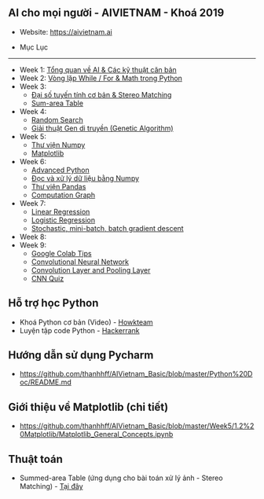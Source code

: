 ## AI cho mọi người - AIVIETNAM - Khoá 2019
- Website: https://aivietnam.ai

* Mục Lục
---

  - Week 1: [Tổng quan về AI & Các kỹ thuật căn bản](https://github.com/thanhhff/AIVietnam_Basic/tree/master/Week1)
  - Week 2: [Vòng lặp While / For & Math trong Python](https://github.com/thanhhff/AIVietnam_Basic/tree/master/Week2)
  - Week 3: 
    - [Đại số tuyến tính cơ bản & Stereo Matching](https://github.com/thanhhff/AIVietnam_Basic/tree/master/Week3)
    - [Sum-area Table](https://github.com/thanhhff/AIVietnam_Basic/tree/master/Week3/6.%20Sum-are%20Table%20(Integral%20Image)%20%26%20Stereo%20matching)
  - Week 4: 
    - [Random Search](https://github.com/thanhhff/AIVietnam_Basic/tree/master/Week4/1.Random%20Search)
    - [Giải thuật Gen di truyền (Genetic Algorithm)](https://github.com/thanhhff/AIVietnam_Basic/tree/master/Week4)
  - Week 5: 
    - [Thư viện Numpy](https://github.com/thanhhff/AIVietnam_Basic/tree/master/Week5)
    - [Matplotlib](https://github.com/thanhhff/AIVietnam_Basic/blob/master/Week5/1.2%20Matplotlib/Matplotlib_General_Concepts.ipynb)
  - Week 6: 
    - [Advanced Python](https://github.com/thanhhff/AIVietnam_Basic/tree/master/Week6/0.%20Advanced%20Python)
    - [Đọc và xử lý dữ liệu bằng Numpy](https://github.com/thanhhff/AIVietnam_Basic/tree/master/Week6/1.%20%C4%90%E1%BB%8Dc%20v%C3%A0%20x%E1%BB%AD%20l%C3%BD%20d%E1%BB%AF%20li%E1%BB%87u%20d%C3%B9ng%20Numpy)
    - [Thư viện Pandas](https://github.com/thanhhff/AIVietnam_Basic/tree/master/Week6/3.%20Pandas%20c%C6%A1%20b%E1%BA%A3n)
    - [Computation Graph](https://github.com/thanhhff/AIVietnam_Basic/tree/master/Week6/2.%20Computational%20Graph)
  - Week 7:
    - [Linear Regression](https://github.com/thanhhff/AIVietnam_Basic/tree/master/Week7/01.%20Linear%20Regression%20)
    - [Logistic Regression](https://github.com/thanhhff/AIVietnam_Basic/tree/master/Week7/05.%20Logistic%20Regression)
    - [Stochastic, mini-batch, batch gradient descent](https://github.com/thanhhff/AIVietnam_Basic/tree/master/Week7/03.%20Stochastic%2C%20mini-batch%2C%20batch%20gradient%20descent%20)
  - Week 8:
  - Week 9:
    - [Google Colab Tips](https://github.com/thanhhff/AIVietnam_Basic/blob/master/Week9/Tips_Google_Colab_(S%E1%BB%AD_d%E1%BB%A5ng_GPU_mi%E1%BB%85n_ph%C3%AD).ipynb)
    - [Convolutional Neural Network](https://github.com/thanhhff/AIVietnam_Basic/blob/master/Week9/1.%20Gi%E1%BB%9Bi%20thi%E1%BB%87u%20v%E1%BB%81%20CNN.ipynb)
    - [Convolution Layer and Pooling Layer](https://github.com/thanhhff/AIVietnam_Basic/blob/master/Week9/2.%20Th%C3%A0nh%20ph%E1%BA%A7n%20c%E1%BB%A7a%20CNN%20(%20c%C3%A1c%20t%E1%BA%A7ng%20).ipynb)
    - [CNN Quiz](https://github.com/thanhhff/AIVietnam_Basic/tree/master/Week9/Quiz%20)

## Hỗ trợ học Python
- Khoá Python cơ bản (Video) - [Howkteam](https://www.howkteam.vn/course/lap-trinh-python-co-ban-37)
- Luyện tập code Python - [Hackerrank](https://www.hackerrank.com/)

## Hướng dẫn sử dụng Pycharm 
- https://github.com/thanhhff/AIVietnam_Basic/blob/master/Python%20Doc/README.md

## Giới thiệu về Matplotlib (chi tiết)
- https://github.com/thanhhff/AIVietnam_Basic/blob/master/Week5/1.2%20Matplotlib/Matplotlib_General_Concepts.ipynb

## Thuật toán
- Summed-area Table (ứng dụng cho bài toán xử lý ảnh - Stereo Matching) - [Tại đây](https://github.com/thanhhff/AIVietnam_Basic/blob/master/Week3/6.%20Sum-are%20Table%20(Integral%20Image)%20%26%20Stereo%20matching/Summed-area-table.ipynb)
